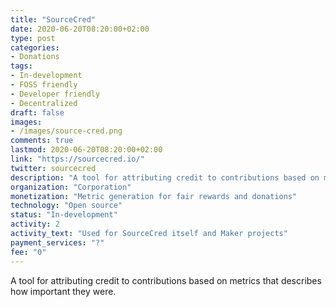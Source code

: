 ```yaml
---
title: "SourceCred"
date: 2020-06-20T08:20:00+02:00
type: post
categories:
- Donations
tags:
- In-development
- FOSS friendly
- Developer friendly
- Decentralized
draft: false
images:
- /images/source-cred.png
comments: true
lastmod: 2020-06-20T08:20:00+02:00
link: "https://sourcecred.io/"
twitter: sourcecred
description: "A tool for attributing credit to contributions based on metrics that describes how important they were."
organization: "Corporation"
monetization: "Metric generation for fair rewards and donations"
technology: "Open source"
status: "In-development"
activity: 2
activity_text: "Used for SourceCred itself and Maker projects"
payment_services: "?"
fee: "0"
---
```


A tool for attributing credit to contributions based on metrics that describes how important they were.<!--more-->

